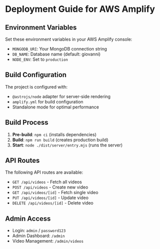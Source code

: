 # Deployment Guide for AWS Amplify

## Environment Variables

Set these environment variables in your AWS Amplify console:

- `MONGODB_URI`: Your MongoDB connection string
- `DB_NAME`: Database name (default: giovanni)
- `NODE_ENV`: Set to `production`

## Build Configuration

The project is configured with:
- `@astrojs/node` adapter for server-side rendering
- `amplify.yml` for build configuration
- Standalone mode for optimal performance

## Build Process

1. **Pre-build**: `npm ci` (installs dependencies)
2. **Build**: `npm run build` (creates production build)
3. **Start**: `node ./dist/server/entry.mjs` (runs the server)

## API Routes

The following API routes are available:
- `GET /api/videos` - Fetch all videos
- `POST /api/videos` - Create new video
- `GET /api/videos/[id]` - Fetch single video
- `PUT /api/videos/[id]` - Update video
- `DELETE /api/videos/[id]` - Delete video

## Admin Access

- Login: `admin` / `password123`
- Admin Dashboard: `/admin`
- Video Management: `/admin/videos` 